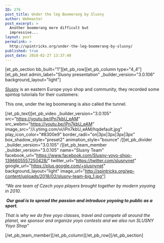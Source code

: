 ```yaml
---
ID: 276
post_title: Under the leg Boomerang by Slusny
author: Webmaster
post_excerpt: >
  Another boomerang more difficult but
  impressive...
layout: post
permalink: >
  http://spintricks.org/under-the-leg-boomerang-by-slusny/
published: true
post_date: 2018-02-27 13:37:40
---
```

[et_pb_section bb_built="1"][et_pb_row][et_pb_column type="4_4"][et_pb_text admin_label="Slusny presentation" _builder_version="3.0.106" background_layout="light"]

<a href="http://slusny.net/team">Slusny</a> is an eastern Europe yoyo shop and community, they recorded some spintop tutorials for their customers:

This one, under the leg boomerang is also called the tunnel.

[/et_pb_text][et_pb_video _builder_version="3.0.105" src="https://youtu.be/iPn7kbU_eAM" src_webm="https://youtu.be/iPn7kbU_eAM" image_src="//i.ytimg.com/vi/iPn7kbU_eAM/hqdefault.jpg" play_icon_color="#8300e9" border_radii="on|3px|3px|3px|3px" box_shadow_style="preset2" animation_style="bounce" /][et_pb_divider _builder_version="3.0.105" /][et_pb_team_member _builder_version="3.0.105" name="Slusny Team" facebook_url="https://www.facebook.com/Slusny-yoyo-shop-1396605557250428/" twitter_url="https://twitter.com/slusnynet" google_url="https://plus.google.com/+slusnynet" background_layout="light" image_url="http://spintricks.org/wp-content/uploads/2018/02/slusny-team-big_1.jpg"]

<em>“We are team of Czech yoyo players brought together by modern yoyoing in 2010.</em>

<em> </em><strong><em>Our goal is to spread the passion and introduce yoyoing to public as a sport.</em> </strong>

<em>That is why we do free yoyo classes, travel and compete all around the planet, we sponsor and organize yoyo contests and we also run SLUSNY Yoyo Shop”</em>

[/et_pb_team_member][/et_pb_column][/et_pb_row][/et_pb_section]